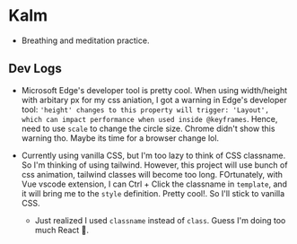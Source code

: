 # Kalm
- Breathing and meditation practice.

## Dev Logs

- Microsoft Edge's developer tool is pretty cool. When using width/height with arbitary px for my css aniation, I got a warning in Edge's developer tool: `'height' changes to this property will trigger: 'Layout', which can impact performance when used inside @keyframes`. Hence, need to use `scale` to change the circle size. Chrome didn't show this warning tho. Maybe its time for a browser change lol.

- Currently using vanilla CSS, but I'm too lazy to think of CSS classname. So I'm thinking of using tailwind. However, this project will use bunch of css animation, tailwind classes will become too long. FOrtunately, with Vue vscode extension, I can Ctrl + Click the classname in `template`, and it will bring me to the `style` definition. Pretty cool!. So I'll stick to vanilla CSS.
    - Just realized I used `classname` instead of `class`. Guess I'm doing too much React 🤣.